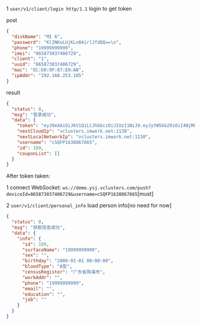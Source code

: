1 `user/v1/client/login http/1.1` login to get token

post

```json
{
  "diskName": "MI 6",
  "password": "Kl2NKoLUjKLn04irlJfdQQ==\n",
  "phone": "19999999999",
  "imei": "865873037406729",
  "client": "1",
  "uuid": "865873037406729",
  "mac": "EC:D0:9F:87:E0:AB",
  "ipAddr": "192.168.253.105"
}
```

result

```json
{
  "status": 0,
  "msg": "登录成功",
  "data": {
    "token": "eyJ0eXAiOiJKV1QiLCJhbGciOiJIUzI1NiJ9.eyJyYW5kb20iOiI4NjM0OSIsImV4cCI6MTY0NDQ2NDMzNywidXNlcm5hbWUiOiJjU1FGUDE2Mzg4Njc2NjUifQ.RgzQMtdyuh3cn557itBOostGkByertPo9HajsswbmzM",
    "nextCloudIp": "vclusters.imwork.net:1138",
    "nextLocalNetworkIp": "vclusters.imwork.net:1138",
    "username": "cSQFP1638867665",
    "id": 189,
    "couponList": []
  }
}
```

After token taken:

1 connect
WebSocket: `ws://demo.ysj.vclusters.com/push?deviceId=865873037406729&username=cSQFP1638867665`[must]

2 `user/v1/client/personal_info` load person info[no need for now]

```json
{
  "status": 0,
  "msg": "获取信息成功",
  "data": {
    "info": {
      "id": 189,
      "surfaceName": "19999999999",
      "sex": "",
      "birthday": "2000-01-01 00:00:00",
      "bloodType": "A型",
      "censusRegister": "广东省珠海市",
      "workAddr": "",
      "phone": "19999999999",
      "email": "",
      "education": "",
      "job": ""
    }
  }
}
```
